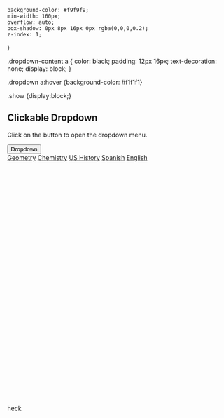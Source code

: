 
	background-color: #f9f9f9;
	min-width: 160px;
	overflow: auto;
	box-shadow: 0px 8px 16px 0px rgba(0,0,0,0.2);
	z-index: 1;
}

.dropdown-content a {
	color: black;
	padding: 12px 16px;
	text-decoration: none;
	display: block;
}

.dropdown a:hover {background-color: #f1f1f1}

.show {display:block;}
</style>
</head>
<body>

<h2>Clickable Dropdown</h2>
<p>Click on the button to open the dropdown menu.</p>

<div class="dropdown">
<button onclick="myFunction()" class="dropbtn">Dropdown</button>
  <div id="myDropdown" class="dropdown-content">
	<a href="https://Winford-Group.github.io/Geometry.html">Geometry</a>
	<a href="https://Winford-Group.github.io/Chemistry.html">Chemistry</a>
	<a href="https://Winford-Group.github.io/US-History.html">US History</a>
	<a href="https://Winford-Group.github.io/Spanish.html">Spanish</a>
	<a href="https://Winford-Group.github.io/English2.html">English</a>
  </div>
</div>

<script>
function myFunction() {
	document.getElementById("myDropdown").classList.toggle("show");
}

// Close the dropdown if the user clicks outside of it
window.onclick = function(event) {
  if (!event.target.matches('.dropbtn')) {

	var dropdowns = document.getElementsByClassName("dropdown-content");
	var i;
	for (i = 0; i < dropdowns.length; i++) {
	  var openDropdown = dropdowns[i];
	  if (openDropdown.classList.contains('show')) {
		openDropdown.classList.remove('show');
	  }
	}
  }
}
</script>
</br></br></br></br></br></br></br></br></br></br></br></br></br></br></br></br></br></br></br></br></br></br></br></br></br></br></br></br></br></br></br>

<p id="heck">heck</p>
</body>
</html>
